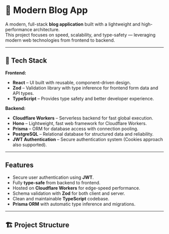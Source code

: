 # 📝 Modern Blog App

A modern, full-stack **blog application** built with a lightweight and high-performance architecture.  
This project focuses on speed, scalability, and type-safety — leveraging modern web technologies from frontend to backend.

---

## 🚀 Tech Stack

**Frontend:**
-  **React** – UI built with reusable, component-driven design.
-  **Zod** – Validation library with type inference for frontend form data and API types.
-  **TypeScript** – Provides type safety and better developer experience.

**Backend:**
-  **Cloudflare Workers** – Serverless backend for fast global execution.
-  **Hono** – Lightweight, fast web framework for Cloudflare Workers.
-  **Prisma** – ORM for database access with connection pooling.
-  **PostgreSQL** – Relational database for structured data and reliability.
-  **JWT Authentication** – Secure authentication system (Cookies approach also supported).

---

##  Features

-  Secure user authentication using **JWT**.
-  Fully **type-safe** from backend to frontend.
-  Hosted on **Cloudflare Workers** for edge-speed performance.
-  Schema validation with **Zod** for both client and server.
-  Clean and maintainable **TypeScript** codebase.
-  **Prisma ORM** with automatic type inference and migrations.

---

## 🏗️ Project Structure

